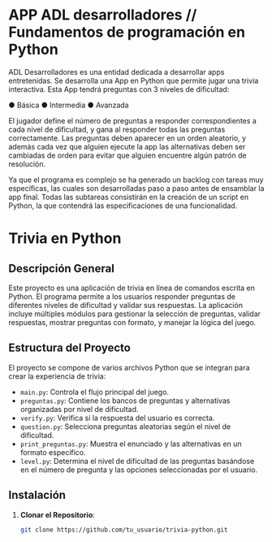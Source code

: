 # APP ADL desarrolladores // Fundamentos de programación en Python

ADL Desarrolladores es una entidad dedicada a desarrollar apps entretenidas.
Se desarrolla una App en Python que permite jugar una trivia interactiva. Esta App tendrá preguntas con 3 niveles de dificultad:

● Básica
● Intermedia
● Avanzada

El jugador define el número de preguntas a responder correspondientes a cada nivel de dificultad, y gana al responder todas las preguntas correctamente. Las preguntas deben aparecer en un orden aleatorio, y además cada vez que alguien ejecute la app las alternativas deben ser cambiadas de orden para evitar que alguien encuentre algún patrón de resolución.

Ya que el programa es complejo se ha generado un backlog con tareas muy específicas, las cuales son desarrolladas paso a paso antes de ensamblar la app final.
Todas las subtareas consistirán en la creación de un script en Python, la que contendrá las especificaciones de una funcionalidad.

# Trivia en Python

## Descripción General

Este proyecto es una aplicación de trivia en línea de comandos escrita en Python. El programa permite a los usuarios responder preguntas de diferentes niveles de dificultad y validar sus respuestas. La aplicación incluye múltiples módulos para gestionar la selección de preguntas, validar respuestas, mostrar preguntas con formato, y manejar la lógica del juego.

## Estructura del Proyecto

El proyecto se compone de varios archivos Python que se integran para crear la experiencia de trivia:

- `main.py`: Controla el flujo principal del juego.
- `preguntas.py`: Contiene los bancos de preguntas y alternativas organizadas por nivel de dificultad.
- `verify.py`: Verifica si la respuesta del usuario es correcta.
- `question.py`: Selecciona preguntas aleatorias según el nivel de dificultad.
- `print_preguntas.py`: Muestra el enunciado y las alternativas en un formato específico.
- `level.py`: Determina el nivel de dificultad de las preguntas basándose en el número de pregunta y las opciones seleccionadas por el usuario.

## Instalación

1. **Clonar el Repositorio**:
   ```bash
   git clone https://github.com/tu_usuario/trivia-python.git
#
 
